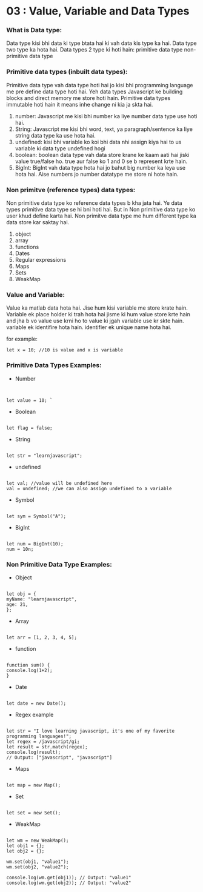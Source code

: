 # 03 : Value, Variable and Data Types

### What is Data type:

Data type kisi bhi data ki type btata hai ki vah data kis type ka hai. Data type two type ka hota hai. Data types 2 type ki hoti hain:
primitive data type
non-primitive data type

### Primitive data types (inbuilt data types):

Primitive data type vah data type hoti hai jo kisi bhi programming language me pre define data type hoti hai. Yeh data types Javascript ke building blocks and direct memory me store hoti hain. Primitive data types immutable hoti hain it means inhe change ni kia ja skta hai.

1. number: Javascript me kisi bhi number ka liye number data type use hoti hai.
2. String: Javascript me kisi bhi word, text, ya paragraph/sentence ka liye string data type ka use hota hai.
3. undefined: kisi bhi variable ko koi bhi data nhi assign kiya hai to us variable
   ki data type undefined hogi
4. boolean: boolean data type vah data store krane ke kaam aati hai jiski value true/false ho. true aur false ko 1 and 0 se b represent krte hain.
5. BigInt: BigInt vah data type hota hai jo bahut big number ka leya use hota hai. Aise numbers jo number datatype me store ni hote hain.

### Non primitve (reference types) data types:

Non primitive data type ko reference data types b kha jata hai. Ye data types primitive data type se hi bni hoti hai. But in Non primitive data type ko user khud define karta hai. Non primitve data type me hum different type ka data store kar saktay hai.

1. object
2. array
3. functions
4. Dates
5. Regular expressions
6. Maps
7. Sets
8. WeakMap

### Value and Variable:

Value ka matlab data hota hai. Jise hum kisi variable me store krate hain. Variable ek place holder ki trah hota hai jisme ki hum value store krte hain and jha b vo value use krni ho to value ki jgah variable use kr skte hain. variable ek identifire hota hain. identifier ek unique name hota hai.

for example:

```
let x = 10; //10 is value and x is variable
```

### Primitive Data Types Examples:

- Number

```


let value = 10; `

```

- Boolean

```

let flag = false;

```

- String

```

let str = "learnjavascript";

```

- undefined

```

let val; //value will be undefined here
val = undefined; //we can also assign undefined to a variable

```

- Symbol

```

let sym = Symbol("A");

```

- BigInt

```

let num = BigInt(10);
num = 10n;

```

### Non Primitive Data Type Examples:

- Object

```

let obj = {
myName: "learnjavascript",
age: 21,
};

```

- Array

```

let arr = [1, 2, 3, 4, 5];

```

- function

```

function sum() {
console.log(1+2);
}

```

- Date

```

let date = new Date();

```

- Regex example

```

let str = "I love learning javascript, it's one of my favorite programming languages!";
let regex = /javascript/gi;
let result = str.match(regex);
console.log(result);
// Output: ["javascript", "javascript"]

```

- Maps

```

let map = new Map();

```

- Set

```

let set = new Set();

```

- WeakMap

```

let wm = new WeakMap();
let obj1 = {};
let obj2 = {};

wm.set(obj1, "value1");
wm.set(obj2, "value2");

console.log(wm.get(obj1)); // Output: "value1"
console.log(wm.get(obj2)); // Output: "value2"
```
